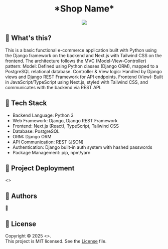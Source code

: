 <h1 align="center">*Shop Name*</h1>

<p align="center"><img src="https://github.com/user-attachments/assets/8665a513-3d10-4aad-9c01-1499a9ca24ab" /></p>


## 🤔 What's this?
<p>This is a basic functional e-commerce application built with Python using the Django framework on the backend and Next.js with Tailwind CSS on the frontend. 
The architecture follows the MVC (Model-View-Controller) pattern:
Model: Defined using Python classes (Django ORM), mapped to a PostgreSQL relational database.
Controller & View logic: Handled by Django views and Django REST Framework for API endpoints.
Frontend (View): Built in JavaScript/TypeScript using Next.js, styled with Tailwind CSS, and communicates with the backend via REST API.</p>

## :nut_and_bolt: Tech Stack
- Backend Language: Python 3
- Web Framework: Django, Django REST Framework
- Frontend: Next.js (React), TypeScript, Tailwind CSS
- Database: PostgreSQL
- ORM: Django ORM
- API Communication: REST (JSON)
- Authentication: Django built-in auth system with hashed passwords
- Package Management: pip, npm/yarn

## :rocket: Project Deployment
<>

## :man: Authors

👤 

## :scroll: License

Copyright © 2025 <>.<br />
This project is MIT licensed. See the [License](https://github.com/p1q/BoardGameShop/blob/main/LICENSE) file.
